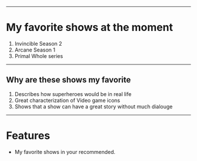 
---
# **My favorite shows at the moment**
1. Invincible Season 2
2. Arcane Season 1
3. Primal Whole series
---
## **Why are these shows my favorite**
1. Describes how superheroes would be in real life
2. Great characterization of Video game icons
3. Shows that a show can have a great story without much dialouge
---
# **Features**
- My favorite shows in your recommended.
